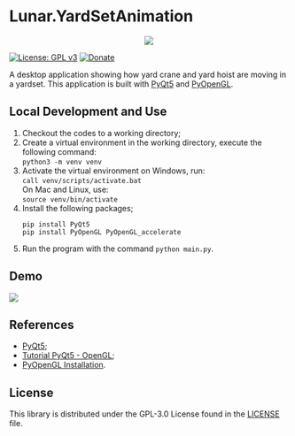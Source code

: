 # Lunar.YardSetAnimation

<div align="center">
    <img src="https://gclstorage.blob.core.windows.net/images/Lunar.YardSetAnimation-banner.png" />
</div>

[![License: GPL v3](https://img.shields.io/badge/License-GPLv3-blue.svg)](https://www.gnu.org/licenses/gpl-3.0)
[![Donate](https://img.shields.io/badge/$-donate-ff69b4.svg)](https://www.buymeacoffee.com/chunlin)

A desktop application showing how yard crane and yard hoist are moving in a yardset. This application is built with [PyQt5](https://build-system.fman.io/pyqt5-tutorial) and [PyOpenGL](http://pyopengl.sourceforge.net/index.html).

## Local Development and Use ##
1. Checkout the codes to a working directory;
2. Create a virtual environment in the working directory, execute the following command: \
   `python3 -m venv venv`
3. Activate the virtual environment on Windows, run: \
   `call venv/scripts/activate.bat` \
   On Mac and Linux, use: \
   `source venv/bin/activate`
4. Install the following packages;
   ```
   pip install PyQt5
   pip install PyOpenGL PyOpenGL_accelerate
   ```
6. Run the program with the command `python main.py`.

## Demo ##

<img src="https://gclstorage.blob.core.windows.net/images/Lunar.YardSetAnimation-screenshot1.gif" />

## References ##
- [PyQt5](https://pypi.org/project/PyQt5/);
- [Tutorial PyQt5 - OpenGL](https://www.youtube.com/watch?v=BMIHU54PsaE);
- [PyOpenGL Installation](http://pyopengl.sourceforge.net/documentation/installation.html).

## License ##

This library is distributed under the GPL-3.0 License found in the [LICENSE](./LICENSE) file.